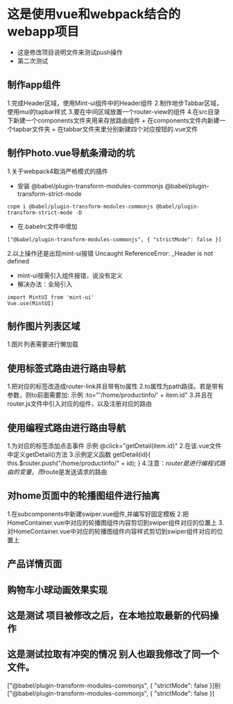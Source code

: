 # 这是使用vue和webpack结合的webapp项目
+ 这是修改项目说明文件来测试push操作
+ 第二次测试


## 制作app组件
 1.完成Header区域，使用Mint-ui组件中的Header组件
 2.制作地步Tabbar区域，使用mui的tapbar样式
 3.要在中间区域放置一个router-view的组件
 4.在src目录下新建一个components文件夹用来存放路由组件
    + 在components文件内新建一个tapbar文件夹
    + 在tabbar文件夹里分别新建四个对应按钮的.vue文件



## 制作Photo.vue导航条滑动的坑
1.关于webpack4取消严格模式的插件
   + 安装 @babel/plugin-transform-modules-commonjs @babel/plugin-transform-strict-mode
   ```
   cnpm i @babel/plugin-transform-modules-commonjs @babel/plugin-transform-strict-mode -D
   ```
   + 在.babelrc文件中增加
   ```
   ["@babel/plugin-transform-modules-commonjs", { "strictMode": false }]
   ```
2.以上操作还是出现mint-ui报错 Uncaught ReferenceError: _Header is not defined 
   + mint-ui按需引入组件报错，说没有定义
   + 解决办法：全局引入
   ```
   import MintUI from 'mint-ui'
   Vue.use(MintUI)
   ```
## 制作图片列表区域
   1.图片列表需要进行懒加载

## 使用标签式路由进行路由导航
   1.把对应的标签改造成router-link并且带有to属性
   2.to属性为path路径。若是带有参数，则to前面需要加: 示例 :to="'/home/productinfo/' + item.id"
   3.并且在router.js文件中引入对应的组件，以及注册对应的路由

## 使用编程式路由进行路由导航
   1.为对应的标签添加点击事件 示例 @click="getDetail(item.id)"
   2.在该.vue文件中定义getDetail()方法 
   3.示例定义函数
   getDetail(id){
      this.$router.push("/home/productinfo/" + id);
   }
   4.注意：$router是进行编程式路由的变量，而$route是发送请求的路由

## 对home页面中的轮播图组件进行抽离
   1.在subcomponents中新建swiper.vue组件,并编写好固定模板
   2.把HomeContainer.vue中对应的轮播图组件内容剪切到swiper组件对应的位置上
   3.对HomeContainer.vue中对应的轮播图组件内容样式剪切到swiper组件对应的位置上

## 产品详情页面

## 购物车小球动画效果实现




## 这是测试 项目被修改之后，在本地拉取最新的代码操作
## 这是测试拉取有冲突的情况 别人也跟我修改了同一个文件。

   ["@babel/plugin-transform-modules-commonjs", { "strictMode": false }]别
   ["@babel/plugin-transform-modules-commonjs", { "strictMode": false }]

